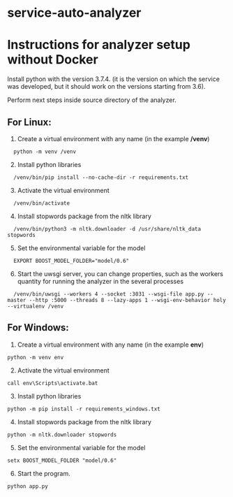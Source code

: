 # service-auto-analyzer

# Instructions for analyzer setup without Docker

Install python with the version 3.7.4. (it is the version on which the service was developed, but it should work on the versions starting from 3.6).

Perform next steps inside source directory of the analyzer.

## For Linux:
1. Create a virtual environment with any name (in the example **/venv**)
```Shell
  python -m venv /venv
```
2. Install python libraries
```
  /venv/bin/pip install --no-cache-dir -r requirements.txt
```
3. Activate the virtual environment
```
  /venv/bin/activate
```
4. Install stopwords package from the nltk library
```
  /venv/bin/python3 -m nltk.downloader -d /usr/share/nltk_data stopwords
```
5. Set the environmental variable for the model
```
  EXPORT BOOST_MODEL_FOLDER="model/0.6"
```
6. Start the uwsgi server, you can change properties, such as the workers quantity for running the analyzer in the several processes
```
  /venv/bin/uwsgi --workers 4 --socket :3031 --wsgi-file app.py --master --http :5000 --threads 8 --lazy-apps 1 --wsgi-env-behavior holy --virtualenv /venv
  ```
 
## For Windows:
1. Create a virtual environment with any name (in the example **env**)
```
python -m venv env
```
2. Activate the virtual environment
```
call env\Scripts\activate.bat
```
3. Install python libraries
```
python -m pip install -r requirements_windows.txt
```
4. Install stopwords package from the nltk library
```
python -m nltk.downloader stopwords
```
5. Set the environmental variable for the model
```
setx BOOST_MODEL_FOLDER "model/0.6"
```
6. Start the program.
```
python app.py
```

